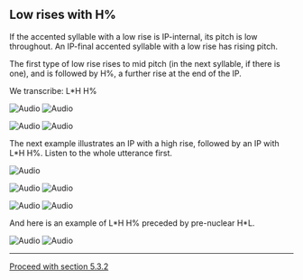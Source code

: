 Low rises with H%
-----------------

If the accented syllable with a low rise is IP-internal, its pitch is low throughout. An IP-final accented syllable with a low rise has rising pitch.

The first type of low rise rises to mid pitch (in the next syllable, if there is one), and is followed by H%, a further rise at the end of the IP.

We transcribe: L\*H H%

![Audio](audio.gif) ![Audio](./audio/gif/202.gif)

![Audio](audio.gif) ![Audio](./audio/gif/203.gif)

The next example illustrates an IP with a high rise, followed by an IP with L\*H H%. Listen to the whole utterance first.

![Audio](audio.gif)

![Audio](audio.gif) ![Audio](./audio/gif/016a.gif)

![Audio](audio.gif) ![Audio](./audio/gif/016b.gif)

And here is an example of L\*H H% preceded by pre-nuclear H\*L.

![Audio](audio.gif) ![Audio](./audio/gif/320.gif)

* * *

[Proceed with section 5.3.2](rise3_2.htm)